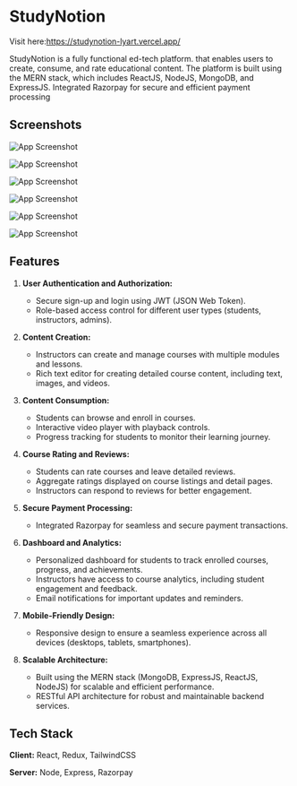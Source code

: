 
# StudyNotion

Visit here:https://studynotion-lyart.vercel.app/

StudyNotion is a fully functional ed-tech platform. that enables users to
create, consume, and rate educational content. The platform is built using
the MERN stack, which includes ReactJS, NodeJS, MongoDB, and ExpressJS.
Integrated Razorpay for secure and efficient payment processing



## Screenshots

![App Screenshot](https://res.cloudinary.com/dzjcdhfa6/image/upload/v1718517127/Screenshot_2024-06-16_111703_nlyns9.png)

![App Screenshot](https://res.cloudinary.com/dzjcdhfa6/image/upload/v1718517127/Screenshot_2024-06-16_111804_dretzl.png)

![App Screenshot](https://res.cloudinary.com/dzjcdhfa6/image/upload/v1718517127/Screenshot_2024-06-16_111943_pyscv2.png)

![App Screenshot](https://res.cloudinary.com/dzjcdhfa6/image/upload/v1718517128/Screenshot_2024-06-16_112138_nqggwm.png)

![App Screenshot](https://res.cloudinary.com/dzjcdhfa6/image/upload/v1718517129/Screenshot_2024-06-16_112002_f5f6ek.png)

![App Screenshot](https://res.cloudinary.com/dzjcdhfa6/image/upload/v1718517129/Screenshot_2024-06-16_111904_m7kqiv.png)
## Features

1. **User Authentication and Authorization:**
   - Secure sign-up and login using JWT (JSON Web Token).
   - Role-based access control for different user types (students, instructors, admins).

2. **Content Creation:**
   - Instructors can create and manage courses with multiple modules and lessons.
   - Rich text editor for creating detailed course content, including text, images, and videos.
  

3. **Content Consumption:**
   - Students can browse and enroll in courses.
   - Interactive video player with playback controls.
   - Progress tracking for students to monitor their learning journey.
4. **Course Rating and Reviews:**
   - Students can rate courses and leave detailed reviews.
   - Aggregate ratings displayed on course listings and detail pages.
   - Instructors can respond to reviews for better engagement.

5. **Secure Payment Processing:**
   - Integrated Razorpay for seamless and secure payment transactions.

6. **Dashboard and Analytics:**
   - Personalized dashboard for students to track enrolled courses, progress, and achievements.
   - Instructors have access to course analytics, including student engagement and feedback.
   - Email notifications for important updates and reminders.

7. **Mobile-Friendly Design:**
   - Responsive design to ensure a seamless experience across all devices (desktops, tablets, smartphones).

8. **Scalable Architecture:**
    - Built using the MERN stack (MongoDB, ExpressJS, ReactJS, NodeJS) for scalable and efficient performance.
    - RESTful API architecture for robust and maintainable backend services.


## Tech Stack

**Client:** React, Redux, TailwindCSS

**Server:** Node, Express, Razorpay
